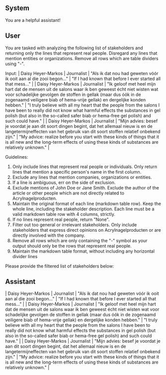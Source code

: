 ## System

You are a helpful assistant!

## User


You are tasked with analyzing the following list of stakeholders and returning only the lines that represent real people. Disregard any lines that mention entities or organizations. Remove all rows which are table dividers using "-".

Input:
| Daisy Heyer-Markos | Journalist | "Als ik dat nou had geweten vóór ik ooit aan al die zooi begon…" | "If I had known that before I ever started all that mess..." |
| Daisy Heyer-Markos | Journalist | "Ik geloof met heel mijn hart dat de mensen uit de salons waar ik ben geweest écht niet wisten wat voor schadelijke gevolgen de stoffen in gellak (maar dus óók in de zogenaamd veiligere biab of hema-vrije gellak) en dergelijke konden hebben." | "I truly believe with all my heart that the people from the salons I have been to really did not know what harmful effects the substances in gel polish (but also in the so-called safer biab or hema-free gel polish) and such could have." |
| Daisy Heyer-Markos | Journalist | "Mijn advies: besef je voordat je aan dit soort dingen begint, dat het allemaal nieuw is en de langetermijneffecten van het gebruik van dit soort stoffen relatief onbekend zijn." | "My advice: realize before you start with these kinds of things that it is all new and the long-term effects of using these kinds of substances are relatively unknown." |

Guidelines:
1. Only include lines that represent real people or individuals. Only return lines that mention a specific person's name in the first column.
2. Exclude any lines that mention companies, organizations or entities.
3. If a line is ambiguous, err on the side of exclusion.
4. Exclude mentions of John Doe or Jane Smith. Exclude the author of the article or other people which are not directly related to Acrylnagelproducten.
5. Maintain the original format of each line (markdown table row). Keep the whole line, including the stakeholder description. Each line must be a valid markdown table row with 4 columns, strictly.
6. If no lines represent real people, return "None".
7. Filter out too general or irrelevant stakeholders. Only include stakeholders that express direct opinions on Acrylnagelproducten or are directly involved with the company.
8. Remove all rows which are only containing the "-" symbol as your output should only be the rows that represent real people.
9. Maintain the markdown table format, without including any horizontal divider lines

Please provide the filtered list of stakeholders below:
        

## Assistant

| Daisy Heyer-Markos | Journalist | "Als ik dat nou had geweten vóór ik ooit aan al die zooi begon…" | "If I had known that before I ever started all that mess..." |
| Daisy Heyer-Markos | Journalist | "Ik geloof met heel mijn hart dat de mensen uit de salons waar ik ben geweest écht niet wisten wat voor schadelijke gevolgen de stoffen in gellak (maar dus óók in de zogenaamd veiligere biab of hema-vrije gellak) en dergelijke konden hebben." | "I truly believe with all my heart that the people from the salons I have been to really did not know what harmful effects the substances in gel polish (but also in the so-called safer biab or hema-free gel polish) and such could have." |
| Daisy Heyer-Markos | Journalist | "Mijn advies: besef je voordat je aan dit soort dingen begint, dat het allemaal nieuw is en de langetermijneffecten van het gebruik van dit soort stoffen relatief onbekend zijn." | "My advice: realize before you start with these kinds of things that it is all new and the long-term effects of using these kinds of substances are relatively unknown." |

